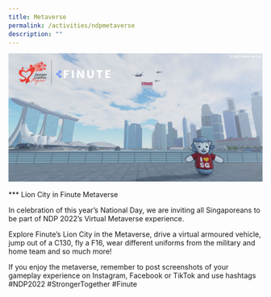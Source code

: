 ```yaml
---
title: Metaverse
permalink: /activities/ndpmetaverse
description: ""
---
```

![](/images/Finute.jpg)

*** Lion City in Finute Metaverse

In celebration of this year’s National Day, we are inviting all Singaporeans to be part of NDP 2022’s Virtual Metaverse experience.

Explore Finute’s Lion City in the Metaverse, drive a virtual armoured vehicle, jump out of a C130, fly a F16, wear different uniforms from the military and home team and so much more!

If you enjoy the metaverse, remember to post screenshots of your gameplay experience on Instagram, Facebook or TikTok and use hashtags #NDP2022 #StrongerTogether #Finute